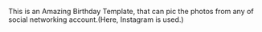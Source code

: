 This is an Amazing Birthday Template, that can pic the photos from any of social networking account.(Here, Instagram is used.)
